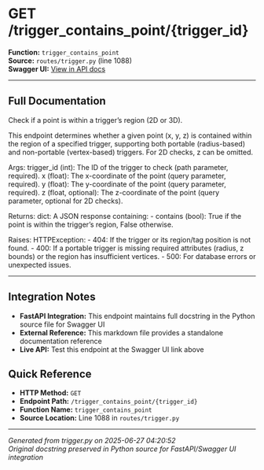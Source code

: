 # GET /trigger_contains_point/{trigger_id}

**Function:** `trigger_contains_point`  
**Source:** `routes/trigger.py` (line 1088)  
**Swagger UI:** [View in API docs](http://192.168.210.226:8000/docs#get--trigger_contains_point-trigger_id)

---

## Full Documentation

Check if a point is within a trigger’s region (2D or 3D).

This endpoint determines whether a given point (x, y, z) is contained within the region of a specified trigger, supporting both portable (radius-based) and non-portable (vertex-based) triggers. For 2D checks, z can be omitted.

Args:
    trigger_id (int): The ID of the trigger to check (path parameter, required).
    x (float): The x-coordinate of the point (query parameter, required).
    y (float): The y-coordinate of the point (query parameter, required).
    z (float, optional): The z-coordinate of the point (query parameter, optional for 2D checks).

Returns:
    dict: A JSON response containing:
        - contains (bool): True if the point is within the trigger’s region, False otherwise.

Raises:
    HTTPException:
        - 404: If the trigger or its region/tag position is not found.
        - 400: If a portable trigger is missing required attributes (radius, z bounds) or the region has insufficient vertices.
        - 500: For database errors or unexpected issues.

---

## Integration Notes

- **FastAPI Integration:** This endpoint maintains full docstring in the Python source file for Swagger UI
- **External Reference:** This markdown file provides a standalone documentation reference
- **Live API:** Test this endpoint at the Swagger UI link above

## Quick Reference

- **HTTP Method:** `GET`
- **Endpoint Path:** `/trigger_contains_point/{trigger_id}`
- **Function Name:** `trigger_contains_point`
- **Source Location:** Line 1088 in `routes/trigger.py`

---
*Generated from trigger.py on 2025-06-27 04:20:52*  
*Original docstring preserved in Python source for FastAPI/Swagger UI integration*
